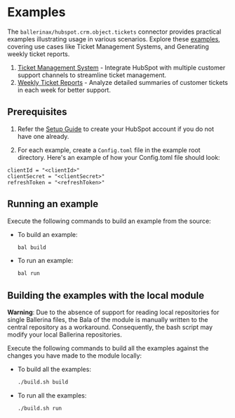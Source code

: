 # Examples

The `ballerinax/hubspot.crm.object.tickets` connector provides practical examples illustrating usage in various scenarios. Explore these [examples](https://github.com/ballerina-platform/module-ballerinax-hubspot.crm.obj.tickets/tree/main/examples), covering use cases like Ticket Management Systems, and Generating weekly ticket reports.

1. [Ticket Management System](https://github.com/ballerina-platform/module-ballerinax-hubspot.crm.obj.tickets/tree/main/examples/ticket-management-system) - Integrate HubSpot with multiple customer support channels to streamline ticket management.
2. [Weekly Ticket Reports](https://github.com/ballerina-platform/module-ballerinax-hubspot.crm.obj.tickets/tree/main/examples/weekly-ticket-reports) - Analyze detailed summaries of customer tickets in each week for better support.

## Prerequisites

1. Refer the [Setup Guide](../README.md) to create your HubSpot account if you do not have one already.

2. For each example, create a `Config.toml` file in the example root directory. Here's an example of how your Config.toml file should look:
```
clientId = "<clientId>"
clientSecret = "<clientSecret>"
refreshToken = "<refreshToken>"
```
## Running an example

Execute the following commands to build an example from the source:

* To build an example:

    ```bash
    bal build
    ```

* To run an example:

    ```bash
    bal run
    ```

## Building the examples with the local module

**Warning**: Due to the absence of support for reading local repositories for single Ballerina files, the Bala of the module is manually written to the central repository as a workaround. Consequently, the bash script may modify your local Ballerina repositories.

Execute the following commands to build all the examples against the changes you have made to the module locally:

* To build all the examples:

    ```bash
    ./build.sh build
    ```

* To run all the examples:

    ```bash
    ./build.sh run
    ```
